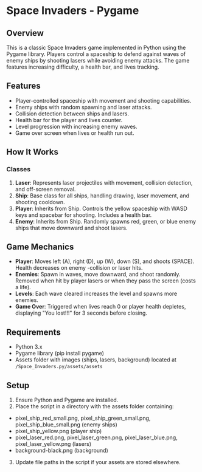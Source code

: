 # Space Invaders - Pygame
## Overview
This is a classic Space Invaders game implemented in Python using the Pygame library. Players control a spaceship to defend against waves of enemy ships by shooting lasers while avoiding enemy attacks. The game features increasing difficulty, a health bar, and lives tracking.

## Features
- Player-controlled spaceship with movement and shooting capabilities.
- Enemy ships with random spawning and laser attacks.
- Collision detection between ships and lasers.
- Health bar for the player and lives counter.
- Level progression with increasing enemy waves.
- Game over screen when lives or health run out.

## How It Works
### Classes
1. **Laser**: Represents laser projectiles with movement, collision detection, and off-screen removal.
2. **Ship**: Base class for all ships, handling drawing, laser movement, and shooting cooldown.
3. **Player**: Inherits from Ship. Controls the yellow spaceship with WASD keys and spacebar for shooting. Includes a health bar.
4. **Enemy**: Inherits from Ship. Randomly spawns red, green, or blue enemy ships that move downward and shoot lasers.

## Game Mechanics
- **Player**: Moves left (A), right (D), up (W), down (S), and shoots (SPACE). Health decreases on enemy -collision or laser hits.
- **Enemies**: Spawn in waves, move downward, and shoot randomly. Removed when hit by player lasers or when they pass the screen (costs a life).
- **Levels**: Each wave cleared increases the level and spawns more enemies.
- **Game Over**: Triggered when lives reach 0 or player health depletes, displaying "You lost!!!" for 3 seconds before closing.

## Requirements
- Python 3.x
- Pygame library (pip install pygame)
- Assets folder with images (ships, lasers, background) located at ```/Space_Invaders.py/assets/assets```

## Setup
1. Ensure Python and Pygame are installed.
2. Place the script in a directory with the assets folder containing:
- pixel_ship_red_small.png, pixel_ship_green_small.png, pixel_ship_blue_small.png (enemy ships)
- pixel_ship_yellow.png (player ship)
- pixel_laser_red.png, pixel_laser_green.png, pixel_laser_blue.png, pixel_laser_yellow.png (lasers)
- background-black.png (background)
3. Update file paths in the script if your assets are stored elsewhere.
